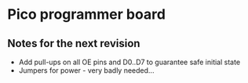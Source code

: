 # Pico programmer board

## Notes for the next revision

- Add pull-ups on all OE pins and D0..D7 to guarantee safe initial state
- Jumpers for power - very badly needed...
